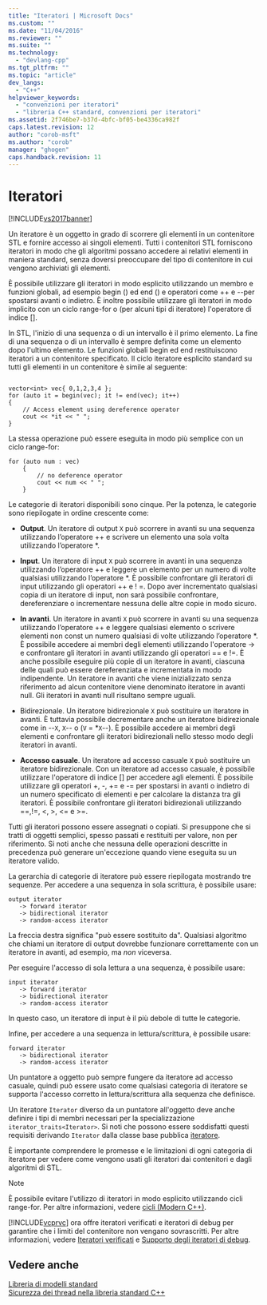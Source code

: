 ```yaml
---
title: "Iteratori | Microsoft Docs"
ms.custom: ""
ms.date: "11/04/2016"
ms.reviewer: ""
ms.suite: ""
ms.technology: 
  - "devlang-cpp"
ms.tgt_pltfrm: ""
ms.topic: "article"
dev_langs: 
  - "C++"
helpviewer_keywords: 
  - "convenzioni per iteratori"
  - "libreria C++ standard, convenzioni per iteratori"
ms.assetid: 2f746be7-b37d-4bfc-bf05-be4336ca982f
caps.latest.revision: 12
author: "corob-msft"
ms.author: "corob"
manager: "ghogen"
caps.handback.revision: 11
---
```

# Iteratori
[!INCLUDE[vs2017banner](../assembler/inline/includes/vs2017banner.md)]

Un iteratore è un oggetto in grado di scorrere gli elementi in un contenitore STL e fornire accesso ai singoli elementi.  Tutti i contenitori STL forniscono iteratori in modo che gli algoritmi possano accedere ai relativi elementi in maniera standard, senza doversi preoccupare del tipo di contenitore in cui vengono archiviati gli elementi.  
  
 È possibile utilizzare gli iteratori in modo esplicito utilizzando un membro e funzioni globali, ad esempio begin \(\) ed end \(\) e operatori come \+\+ e \-\-per spostarsi avanti o indietro.  È inoltre possibile utilizzare gli iteratori in modo implicito con un ciclo range\-for o \(per alcuni tipi di iteratore\) l'operatore di indice \[\].  
  
 In STL, l'inizio di una sequenza o di un intervallo è il primo elemento.  La fine di una sequenza o di un intervallo è sempre definita come un elemento dopo l'ultimo elemento.  Le funzioni globali begin ed end restituiscono iteratori a un contenitore specificato.  Il ciclo iteratore esplicito standard su tutti gli elementi in un contenitore è simile al seguente:  
  
```  
  
vector<int> vec{ 0,1,2,3,4 };  
for (auto it = begin(vec); it != end(vec); it++)  
{  
    // Access element using dereference operator  
    cout << *it << " ";  
}  
```  
  
 La stessa operazione può essere eseguita in modo più semplice con un ciclo range\-for:  
  
```  
for (auto num : vec)  
    {  
        // no deference operator  
        cout << num << " ";  
    }  
```  
  
 Le categorie di iteratori disponibili sono cinque.  Per la potenza, le categorie sono riepilogate in ordine crescente come:  
  
-   **Output**.  Un iteratore di output `X` può scorrere in avanti su una sequenza utilizzando l’operatore \+\+ e scrivere un elemento una sola volta utilizzando l’operatore \*.  
  
-   **Input**.  Un iteratore di input `X` può scorrere in avanti in una sequenza utilizzando l’operatore \+\+ e leggere un elemento per un numero di volte qualsiasi utilizzando l’operatore \*.  È possibile confrontare gli iteratori di input utilizzando gli operatori \+\+ e \! \=.  Dopo aver incrementato qualsiasi copia di un iteratore di input, non sarà possibile confrontare, dereferenziare o incrementare nessuna delle altre copie in modo sicuro.  
  
-   **In avanti**.  Un iteratore in avanti `X` può scorrere in avanti su una sequenza utilizzando l’operatore \+\+ e leggere qualsiasi elemento o scrivere elementi non const un numero qualsiasi di volte utilizzando l’operatore \*.  È possibile accedere ai membri degli elementi utilizzando l'operatore \-\> e confrontare gli iteratori in avanti utilizzando gli operatori \=\= e \!\=.  È anche possibile eseguire più copie di un iteratore in avanti, ciascuna delle quali può essere dereferenziata e incrementata in modo indipendente.  Un iteratore in avanti che viene inizializzato senza riferimento ad alcun contenitore viene denominato iteratore in avanti null.  Gli iteratori in avanti null risultano sempre uguali.  
  
-   Bidirezionale.  Un iteratore bidirezionale `X` può sostituire un iteratore in avanti.  È tuttavia possibile decrementare anche un iteratore bidirezionale come in \-\-`X`, `X`\-\- o \(`V` \= \*`X`\-\-\).  È possibile accedere ai membri degli elementi e confrontare gli iteratori bidirezionali nello stesso modo degli iteratori in avanti.  
  
-   **Accesso casuale**.  Un iteratore ad accesso casuale `X` può sostituire un iteratore bidirezionale.  Con un iteratore ad accesso casuale, è possibile utilizzare l'operatore di indice \[\] per accedere agli elementi.  È possibile utilizzare gli operatori \+, \-, \+\= e \-\= per spostarsi in avanti o indietro di un numero specificato di elementi e per calcolare la distanza tra gli iteratori.  È possibile confrontare gli iteratori bidirezionali utilizzando \=\=,\!\=, \<, \>, \<\= e \>\=.  
  
 Tutti gli iteratori possono essere assegnati o copiati.  Si presuppone che si tratti di oggetti semplici, spesso passati e restituiti per valore, non per riferimento.  Si noti anche che nessuna delle operazioni descritte in precedenza può generare un'eccezione quando viene eseguita su un iteratore valido.  
  
 La gerarchia di categorie di iteratore può essere riepilogata mostrando tre sequenze.  Per accedere a una sequenza in sola scrittura, è possibile usare:  
  
```  
output iterator  
   -> forward iterator  
   -> bidirectional iterator  
   -> random-access iterator  
```  
  
 La freccia destra significa "può essere sostituito da". Qualsiasi algoritmo che chiami un iteratore di output dovrebbe funzionare correttamente con un iteratore in avanti, ad esempio, ma *non* viceversa.  
  
 Per eseguire l'accesso di sola lettura a una sequenza, è possibile usare:  
  
```  
input iterator  
   -> forward iterator  
   -> bidirectional iterator  
   -> random-access iterator  
```  
  
 In questo caso, un iteratore di input è il più debole di tutte le categorie.  
  
 Infine, per accedere a una sequenza in lettura\/scrittura, è possibile usare:  
  
```  
forward iterator  
   -> bidirectional iterator  
   -> random-access iterator  
```  
  
 Un puntatore a oggetto può sempre fungere da iteratore ad accesso casuale, quindi può essere usato come qualsiasi categoria di iteratore se supporta l'accesso corretto in lettura\/scrittura alla sequenza che definisce.  
  
 Un iteratore `Iterator` diverso da un puntatore all'oggetto deve anche definire i tipi di membri necessari per la specializzazione `iterator_traits<Iterator>`.  Si noti che possono essere soddisfatti questi requisiti derivando `Iterator` dalla classe base pubblica [iteratore](../standard-library/iterator-struct.md).  
  
 È importante comprendere le promesse e le limitazioni di ogni categoria di iteratore per vedere come vengono usati gli iteratori dai contenitori e dagli algoritmi di STL.  
  
> [!NOTE]
>  È possibile evitare l'utilizzo di iteratori in modo esplicito utilizzando cicli range\-for.  Per altre informazioni, vedere [cicli \(Modern C\+\+\)](http://msdn.microsoft.com/it-it/b1b2779c-750e-4576-a514-a84178eae9da).  
  
 [!INCLUDE[vcprvc](../build/includes/vcprvc_md.md)] ora offre iteratori verificati e iteratori di debug per garantire che i limiti del contenitore non vengano sovrascritti.  Per altre informazioni, vedere [Iteratori verificati](../standard-library/checked-iterators.md) e [Supporto degli iteratori di debug](../standard-library/debug-iterator-support.md).  
  
## Vedere anche  
 [Libreria di modelli standard](../misc/standard-template-library.md)   
 [Sicurezza dei thread nella libreria standard C\+\+](../standard-library/thread-safety-in-the-cpp-standard-library.md)